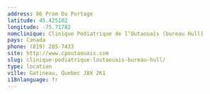 ```yaml
---
address: 86 Prom Du Portage
latitude: 45.425102
longitude: -75.71782
nomclinique: Clinique Podiatrique de l’Outaouais (bureau Hull)
pays: Canada
phone: (819) 205-7433
site: http://www.cpoutaouais.com
slug: clinique-podiatrique-loutaouais-bureau-hull/
type: location
ville: Gatineau, Quebec J8X 2K1
i18nlanguage: fr
---
```


